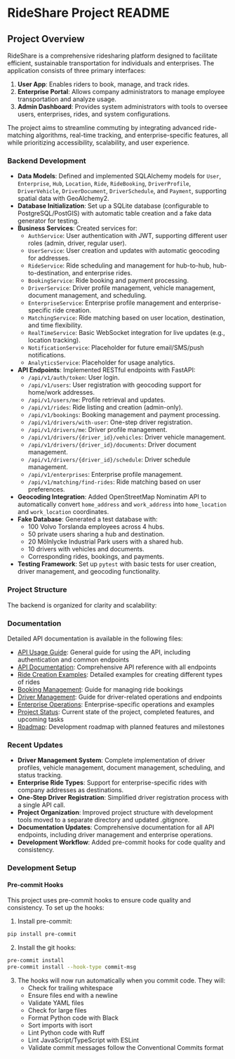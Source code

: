 # RideShare Project README

## Project Overview

RideShare is a comprehensive ridesharing platform designed to facilitate efficient, sustainable transportation for individuals and enterprises. The application consists of three primary interfaces:

1. **User App**: Enables riders to book, manage, and track rides.
2. **Enterprise Portal**: Allows company administrators to manage employee transportation and analyze usage.
3. **Admin Dashboard**: Provides system administrators with tools to oversee users, enterprises, rides, and system configurations.

The project aims to streamline commuting by integrating advanced ride-matching algorithms, real-time tracking, and enterprise-specific features, all while prioritizing accessibility, scalability, and user experience.

### Backend Development

- **Data Models**: Defined and implemented SQLAlchemy models for `User`, `Enterprise`, `Hub`, `Location`, `Ride`, `RideBooking`, `DriverProfile`, `DriverVehicle`, `DriverDocument`, `DriverSchedule`, and `Payment`, supporting spatial data with GeoAlchemy2.
- **Database Initialization**: Set up a SQLite database (configurable to PostgreSQL/PostGIS) with automatic table creation and a fake data generator for testing.
- **Business Services**: Created services for:
  - `AuthService`: User authentication with JWT, supporting different user roles (admin, driver, regular user).
  - `UserService`: User creation and updates with automatic geocoding for addresses.
  - `RideService`: Ride scheduling and management for hub-to-hub, hub-to-destination, and enterprise rides.
  - `BookingService`: Ride booking and payment processing.
  - `DriverService`: Driver profile management, vehicle management, document management, and scheduling.
  - `EnterpriseService`: Enterprise profile management and enterprise-specific ride creation.
  - `MatchingService`: Ride matching based on user location, destination, and time flexibility.
  - `RealTimeService`: Basic WebSocket integration for live updates (e.g., location tracking).
  - `NotificationService`: Placeholder for future email/SMS/push notifications.
  - `AnalyticsService`: Placeholder for usage analytics.
- **API Endpoints**: Implemented RESTful endpoints with FastAPI:
  - `/api/v1/auth/token`: User login.
  - `/api/v1/users`: User registration with geocoding support for home/work addresses.
  - `/api/v1/users/me`: Profile retrieval and updates.
  - `/api/v1/rides`: Ride listing and creation (admin-only).
  - `/api/v1/bookings`: Booking management and payment processing.
  - `/api/v1/drivers/with-user`: One-step driver registration.
  - `/api/v1/drivers/me`: Driver profile management.
  - `/api/v1/drivers/{driver_id}/vehicles`: Driver vehicle management.
  - `/api/v1/drivers/{driver_id}/documents`: Driver document management.
  - `/api/v1/drivers/{driver_id}/schedule`: Driver schedule management.
  - `/api/v1/enterprises`: Enterprise profile management.
  - `/api/v1/matching/find-rides`: Ride matching based on user preferences.
- **Geocoding Integration**: Added OpenStreetMap Nominatim API to automatically convert `home_address` and `work_address` into `home_location` and `work_location` coordinates.
- **Fake Database**: Generated a test database with:
  - 100 Volvo Torslanda employees across 4 hubs.
  - 50 private users sharing a hub and destination.
  - 20 Mölnlycke Industrial Park users with a shared hub.
  - 10 drivers with vehicles and documents.
  - Corresponding rides, bookings, and payments.
- **Testing Framework**: Set up `pytest` with basic tests for user creation, driver management, and geocoding functionality.

### Project Structure

The backend is organized for clarity and scalability:

### Documentation

Detailed API documentation is available in the following files:

- [API Usage Guide](docs/api_usage.md): General guide for using the API, including authentication and common endpoints
- [API Documentation](docs/api.md): Comprehensive API reference with all endpoints
- [Ride Creation Examples](docs/ride_creation_examples.md): Detailed examples for creating different types of rides
- [Booking Management](docs/booking_management.md): Guide for managing ride bookings
- [Driver Management](docs/driver_management.md): Guide for driver-related operations and endpoints
- [Enterprise Operations](docs/enterprise_operations.md): Enterprise-specific operations and examples
- [Project Status](docs/project_status.md): Current state of the project, completed features, and upcoming tasks
- [Roadmap](docs/roadmap.md): Development roadmap with planned features and milestones

### Recent Updates

- **Driver Management System**: Complete implementation of driver profiles, vehicle management, document management, scheduling, and status tracking.
- **Enterprise Ride Types**: Support for enterprise-specific rides with company addresses as destinations.
- **One-Step Driver Registration**: Simplified driver registration process with a single API call.
- **Project Organization**: Improved project structure with development tools moved to a separate directory and updated .gitignore.
- **Documentation Updates**: Comprehensive documentation for all API endpoints, including driver management and enterprise operations.
- **Development Workflow**: Added pre-commit hooks for code quality and consistency.

### Development Setup

#### Pre-commit Hooks

This project uses pre-commit hooks to ensure code quality and consistency. To set up the hooks:

1. Install pre-commit:

```bash
pip install pre-commit
```

2. Install the git hooks:

```bash
pre-commit install
pre-commit install --hook-type commit-msg
```

3. The hooks will now run automatically when you commit code. They will:
   - Check for trailing whitespace
   - Ensure files end with a newline
   - Validate YAML files
   - Check for large files
   - Format Python code with Black
   - Sort imports with isort
   - Lint Python code with Ruff
   - Lint JavaScript/TypeScript with ESLint
   - Validate commit messages follow the Conventional Commits format
